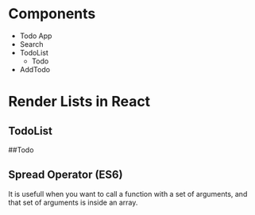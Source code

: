 # Components

* Todo App
 * Search
 * TodoList
   * Todo
 * AddTodo 
 
# Render Lists in React

## TodoList

##Todo

## Spread Operator (ES6)
 It is usefull when you want to call a function with a set of arguments, and that set of arguments is inside an array.